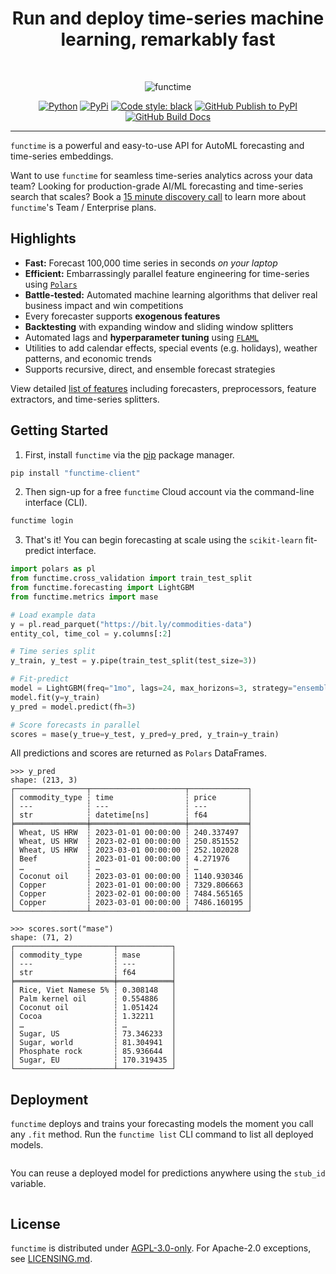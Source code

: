 <div align="center">
    <h1>Run and deploy time-series machine learning, remarkably fast</h1>
<br />

![functime](https://github.com/indexhub-ai/functime/raw/main/static/images/functime_banner.png)

[![Python](https://img.shields.io/pypi/pyversions/functime-client)](https://pypi.org/project/functime-client/)
[![PyPi](https://img.shields.io/pypi/v/functime-client?color=blue)](https://pypi.org/project/functime-client/)
[![Code style: black](https://img.shields.io/badge/code%20style-black-000000.svg)](https://github.com/psf/black)
[![GitHub Publish to PyPI](https://github.com/indexhub-ai/functime/actions/workflows/publish.yml/badge.svg)](https://github.com/indexhub-ai/functime/actions/workflows/publish.yml)
[![GitHub Build Docs](https://github.com/indexhub-ai/functime/actions/workflows/docs.yml/badge.svg)](https://github.com/indexhub-ai/functime/actions/workflows/docs.yml)

</div>

---
`functime` is a powerful and easy-to-use API for AutoML forecasting and time-series embeddings.

Want to use `functime` for seamless time-series analytics across your data team?
Looking for production-grade AI/ML forecasting and time-series search that scales?
Book a [15 minute discovery call](https://calendly.com/functime-indexhub) to learn more about `functime`'s Team / Enterprise plans.

## Highlights
- **Fast:** Forecast 100,000 time series in seconds *on your laptop*
- **Efficient:** Embarrassingly parallel feature engineering for time-series using [`Polars`](https://www.pola.rs/)
- **Battle-tested:** Automated machine learning algorithms that deliver real business impact and win competitions
- Every forecaster supports **exogenous features**
- **Backtesting** with expanding window and sliding window splitters
- Automated lags and **hyperparameter tuning** using [`FLAML`](https://github.com/microsoft/FLAML)
- Utilities to add calendar effects, special events (e.g. holidays), weather patterns, and economic trends
- Supports recursive, direct, and ensemble forecast strategies

View detailed [list of features](https://docs.functime.ai/features/) including forecasters, preprocessors, feature extractors, and time-series splitters.

## Getting Started
1. First, install `functime` via the [pip](https://pypi.org/project/functime-client) package manager.
```bash
pip install "functime-client"
```
2. Then sign-up for a free `functime` Cloud account via the command-line interface (CLI).
```bash
functime login
```
3. That's it! You can begin forecasting at scale using the `scikit-learn` fit-predict interface.
```python
import polars as pl
from functime.cross_validation import train_test_split
from functime.forecasting import LightGBM
from functime.metrics import mase

# Load example data
y = pl.read_parquet("https://bit.ly/commodities-data")
entity_col, time_col = y.columns[:2]

# Time series split
y_train, y_test = y.pipe(train_test_split(test_size=3))

# Fit-predict
model = LightGBM(freq="1mo", lags=24, max_horizons=3, strategy="ensemble")
model.fit(y=y_train)
y_pred = model.predict(fh=3)

# Score forecasts in parallel
scores = mase(y_true=y_test, y_pred=y_pred, y_train=y_train)
```
All predictions and scores are returned as `Polars` DataFrames.
```
>>> y_pred
shape: (213, 3)
┌────────────────┬─────────────────────┬─────────────┐
│ commodity_type ┆ time                ┆ price       │
│ ---            ┆ ---                 ┆ ---         │
│ str            ┆ datetime[ns]        ┆ f64         │
╞════════════════╪═════════════════════╪═════════════╡
│ Wheat, US HRW  ┆ 2023-01-01 00:00:00 ┆ 240.337497  │
│ Wheat, US HRW  ┆ 2023-02-01 00:00:00 ┆ 250.851552  │
│ Wheat, US HRW  ┆ 2023-03-01 00:00:00 ┆ 252.102028  │
│ Beef           ┆ 2023-01-01 00:00:00 ┆ 4.271976    │
│ …              ┆ …                   ┆ …           │
│ Coconut oil    ┆ 2023-03-01 00:00:00 ┆ 1140.930346 │
│ Copper         ┆ 2023-01-01 00:00:00 ┆ 7329.806663 │
│ Copper         ┆ 2023-02-01 00:00:00 ┆ 7484.565165 │
│ Copper         ┆ 2023-03-01 00:00:00 ┆ 7486.160195 │
└────────────────┴─────────────────────┴─────────────┘

>>> scores.sort("mase")
shape: (71, 2)
┌──────────────────────┬────────────┐
│ commodity_type       ┆ mase       │
│ ---                  ┆ ---        │
│ str                  ┆ f64        │
╞══════════════════════╪════════════╡
│ Rice, Viet Namese 5% ┆ 0.308148   │
│ Palm kernel oil      ┆ 0.554886   │
│ Coconut oil          ┆ 1.051424   │
│ Cocoa                ┆ 1.32211    │
│ …                    ┆ …          │
│ Sugar, US            ┆ 73.346233  │
│ Sugar, world         ┆ 81.304941  │
│ Phosphate rock       ┆ 85.936644  │
│ Sugar, EU            ┆ 170.319435 │
└──────────────────────┴────────────┘
```

## Deployment
`functime` deploys and trains your forecasting models the moment you call any `.fit` method.
Run the `functime list` CLI command to list all deployed models.
```bash
```

You can reuse a deployed model for predictions anywhere using the `stub_id` variable.
```python
```

## License
`functime` is distributed under [AGPL-3.0-only](LICENSE). For Apache-2.0 exceptions, see [LICENSING.md](https://github.com/indexhub-ai/functime/blob/HEAD/LICENSING.md).
